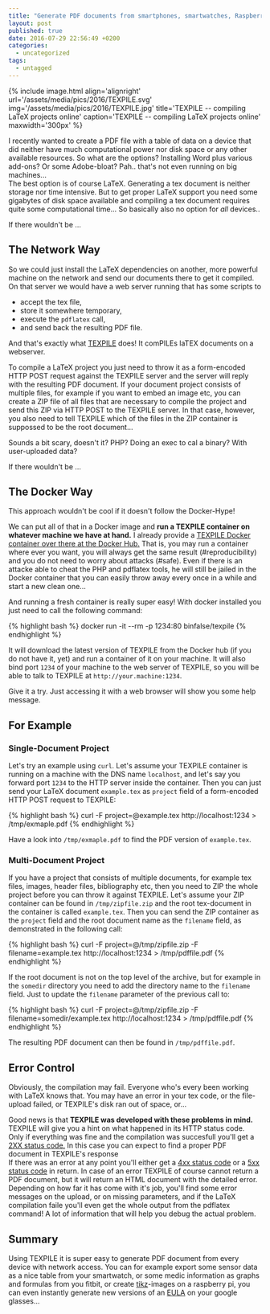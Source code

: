 ```yaml
---
title: "Generate PDF documents from smartphones, smartwatches, Raspberry Pis, and everywhere.."
layout: post
published: true
date: 2016-07-29 22:56:49 +0200
categories:
  - uncategorized
tags:
  - untagged
---
```



{% include image.html align='alignright' url='/assets/media/pics/2016/TEXPILE.svg' img='/assets/media/pics/2016/TEXPILE.jpg' title='TEXPILE -- compiling LaTeX projects online' caption='TEXPILE -- compiling LaTeX projects online' maxwidth='300px' %}

I recently wanted to create a PDF file with a table of data on a device that did neither have much computational power nor disk space or any other available resources. So what are the options? Installing Word plus various add-ons? Or some Adobe-bloat? Pah.. that's not even running on big machines...  
The best option is of course LaTeX. Generating a tex document is neither storage nor time intensive. But to get proper LaTeX support you need some gigabytes of disk space available and compiling a tex document requires quite some computational time... So basically also no option for *all* devices..

If there wouldn't be ...

## The Network Way

So we could just install the LaTeX dependencies on another, more powerful machine on the network and send our documents there to get it compiled.
On that server we would have a web server running that has some scripts to

* accept the tex file,
* store it somewhere temporary,
* execute the `pdflatex` call,
* and send back the resulting PDF file.

And that's exactly what [TEXPILE](https://github.com/binfalse/TEXPILE) does! It comPILEs laTEX documents on a webserver.

To compile a LaTeX project you just need to throw it as a form-encoded HTTP POST request against the TEXPILE server and the server will reply with the resulting PDF document.
If your document project consists of multiple files, for example if you want to embed an image etc, you can create a ZIP file of all files that are necessary to compile the project and send this ZIP via HTTP POST to the TEXPILE server. In that case, however, you also need to tell TEXPILE which of the files in the ZIP container is suppossed to be the root document...

Sounds a bit scary, doesn't it? PHP? Doing an exec to cal a binary? With user-uploaded data?

If there wouldn't be ...

## The Docker Way

This approach wouldn't be cool if it doesn't follow the Docker-Hype!

We can put all of that in a Docker image and **run a TEXPILE container on whatever machine we have at hand.** I already provide a [TEXPILE Docker container over there at the Docker Hub.](https://hub.docker.com/r/binfalse/texpile/) That is, you may run a container where ever you want, you will always get the same result (#reproducibility) and you do not need to worry about attacks (#safe). Even if there is an attacke able to cheat the PHP and pdflatex tools, he will still be jailed in the Docker container that you can easily throw away every once in a while and start a new clean one...

And running a fresh container is really super easy! With docker installed you just need to call the following command:

{% highlight bash %}
docker run -it --rm -p 1234:80 binfalse/texpile
{% endhighlight %}

It will download the latest version of TEXPILE from the Docker hub (if you do not have it, yet) and run a container of it on your machine. It will also bind port `1234` of your machine to the web server of TEXPILE, so you will be able to talk to TEXPILE at `http://your.machine:1234`.

Give it a try. Just accessing it with a web browser will show you some help message.


## For Example

### Single-Document Project

Let's try an example using `curl`. Let's assume your TEXPILE container is running on a machine with the DNS name `localhost`, and let's say you forward port `1234` to the HTTP server inside the container. Then you can just send your LaTeX document `example.tex` as `project` field of a form-encoded HTTP POST request to TEXPILE:

{% highlight bash %}
curl -F project=@example.tex http://localhost:1234 > /tmp/exmaple.pdf
{% endhighlight %}

Have a look into `/tmp/exmaple.pdf` to find the PDF version of `example.tex`.



### Multi-Document Project

If you have a project that consists of multiple documents, for example tex files, images, header files, bibliography etc, then you need to ZIP the whole project before you can throw it against TEXPILE. Let's assume your ZIP container can be found in `/tmp/zipfile.zip` and the root tex-document in the container is called `example.tex`. Then you can send the ZIP container as the `project` field and the root document name as the `filename` field, as demonstrated in the following call:

{% highlight bash %}
curl -F project=@/tmp/zipfile.zip -F filename=example.tex http://localhost:1234 > /tmp/pdffile.pdf
{% endhighlight %}

If the root document is not on the top level of the archive, but for example in the `somedir` directory you need to add the directory name to the `filename` field. Just to update the `filename` parameter of the previous call to:

{% highlight bash %}
curl -F project=@/tmp/zipfile.zip -F filename=somedir/example.tex http://localhost:1234 > /tmp/pdffile.pdf
{% endhighlight %}

The resulting PDF document can then be found in `/tmp/pdffile.pdf`.



## Error Control

Obviously, the compilation may fail. Everyone who's every been working with LaTeX knows that. You may have an error in your tex code, or the file-upload failed, or TEXPILE's disk ran out of space, or...

Good news is that **TEXPILE was developed with these problems in mind.** TEXPILE will give you a hint on what happened in its HTTP status code. Only if everything was fine and the compilation was succesfull you'll get a [2XX status code.](https://en.wikipedia.org/wiki/List_of_HTTP_status_codes#2xx_Success) In this case you can expect to find a proper PDF document in TEXPILE's response  
If there was an error at any point you'll either get a [4xx status code](https://en.wikipedia.org/wiki/List_of_HTTP_status_codes#4xx_Client_Error) or a [5xx status code](https://en.wikipedia.org/wiki/List_of_HTTP_status_codes#5xx_Server_Error) in return. In case of an error TEXPILE of course cannot return a PDF document, but it will return an HTML document with the detailed error.
Depending on how far it has come with it's job, you'll find some error messages on the upload, or on missing parameters, and if the LaTeX compilation faile you'll even get the whole output from the pdflatex command! A lot of information that will help you debug the actual problem.



## Summary

Using TEXPILE it is super easy to generate PDF document from every device with network access.
You can for example export some sensor data as a nice table from your smartwatch, or some medic information as graphs and formulas from you fitbit, or create [tikz](http://mirrors.ctan.org/graphics/pgf/base/doc/pgfmanual.pdf)-images on a raspberry pi, you can even instantly generate new versions of an [EULA](https://en.wikipedia.org/wiki/End-user_license_agreement) on your google glasses...


